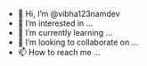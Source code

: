 - 👋 Hi, I’m @vibha123namdev
- 👀 I’m interested in ...
- 🌱 I’m currently learning ...
- 💞️ I’m looking to collaborate on ...
- 📫 How to reach me ...

<!---
vibha123namdev/vibha123namdev is a ✨ special ✨ repository because its `README.md` (this file) appears on your GitHub profile.
You can click the Preview link to take a look at your changes.
--->
